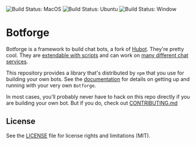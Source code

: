 ![Build Status: MacOS](https://github.com/hubot-new/botforge/actions/workflows/nodejs-macos.yml/badge.svg)
![Build Status: Ubuntu](https://github.com/hubot-new/botforge/actions/workflows/nodejs-ubuntu.yml/badge.svg)
![Build Status: Window](https://github.com/hubot-new/botforge/actions/workflows/nodejs-windows.yml/badge.svg)

# Botforge

Botforge is a framework to build chat bots, a fork of [Hubot](https://github.com/hubotio/hubot).
They're pretty cool. They are [extendable with scripts](http://hubot.github.com/docs/#scripts) and can work
on [many different chat services](https://hubot.github.com/docs/adapters/).

This repository provides a library that's distributed by `npm` that you
use for building your own bots. See the [documentation](http://hubot.github.com/docs)
for details on getting up and running with your very own `Botforge`.

In most cases, you'll probably never have to hack on this repo directly if you
are building your own bot. But if you do, check out [CONTRIBUTING.md](CONTRIBUTING.md)

## License

See the [LICENSE](LICENSE.md) file for license rights and limitations (MIT).
